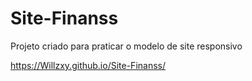 # Site-Finanss
Projeto criado para praticar o modelo de site responsivo

https://Willzxy.github.io/Site-Finanss/
